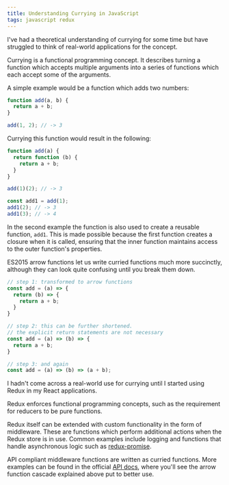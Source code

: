 ```yaml
---
title: Understanding Currying in JavaScript
tags: javascript redux
---
```


I've had a theoretical understanding of currying for some time but have struggled to think of real-world applications
for the concept.

Currying is a functional programming concept. It describes turning a function which accepts multiple arguments into a
series of functions which each accept some of the arguments.

A simple example would be a function which adds two numbers:

```js
function add(a, b) {
  return a + b;
}

add(1, 2); // -> 3
```

Currying this function would result in the following:

```js
function add(a) {
  return function (b) {
    return a + b;
  }
}

add(1)(2); // -> 3

const add1 = add(1);
add1(2); // -> 3
add1(3); // -> 4
```

In the second example the function is also used to create a reusable function, `add1`. This is made possible because
the first function creates a closure when it is called, ensuring that the inner function maintains access to the outer
function's properties.

ES2015 arrow functions let us write curried functions much more succinctly, although they can look quite confusing 
until you break them down.

```js
// step 1: transformed to arrow functions
const add = (a) => {
  return (b) => {
    return a + b;
  }
}

// step 2: this can be further shortened. 
// the explicit return statements are not necessary
const add = (a) => (b) => {
  return a + b;
}

// step 3: and again
const add = (a) => (b) => (a + b);
```

I hadn't come across a real-world use for currying until I started using Redux in my React applications.

Redux enforces functional programming concepts, such as the requirement for reducers to be pure functions.

Redux itself can be extended with custom functionality in the form of middleware. These are functions which perform
additional actions when the Redux store is in use. Common examples include logging and functions that handle 
asynchronous logic such as [redux-promise](https://www.npmjs.com/package/redux-promise).

API compliant middleware functions are written as curried functions. More examples can be found in the official 
[API docs](https://redux.js.org/docs/advanced/Middleware.html), where you'll see the arrow function cascade explained
above put to better use.

